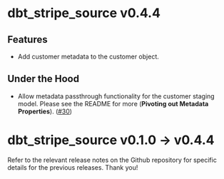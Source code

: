# dbt_stripe_source v0.4.4

## Features
- Add customer metadata to the customer object. 

## Under the Hood
- Allow metadata passthrough functionality for the customer staging model. Please see the README for more (**Pivoting out Metadata Properties**). ([#30](https://github.com/fivetran/dbt_stripe_source/pull/30))

# dbt_stripe_source v0.1.0 -> v0.4.4
Refer to the relevant release notes on the Github repository for specific details for the previous releases. Thank you!